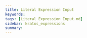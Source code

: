 ```yaml
---
title: Literal Expression Input
keywords: 
tags: [Literal_Expression_Input.md]
sidebar: kratos_expressions
summary: 
---
```

